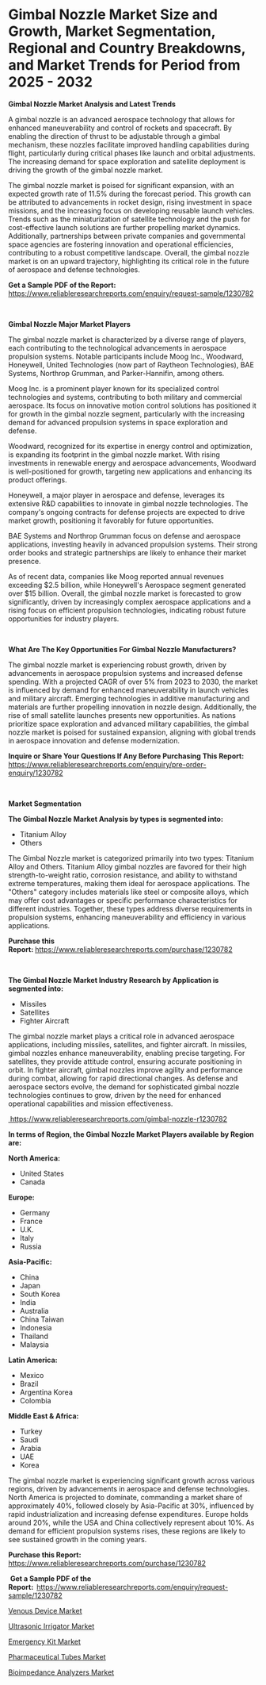 <p><h1>Gimbal Nozzle Market Size and Growth, Market Segmentation, Regional and Country Breakdowns, and Market Trends for Period from 2025 -  2032</h1></p><p><strong>Gimbal Nozzle Market Analysis and Latest Trends</strong></p>
<p><p>A gimbal nozzle is an advanced aerospace technology that allows for enhanced maneuverability and control of rockets and spacecraft. By enabling the direction of thrust to be adjustable through a gimbal mechanism, these nozzles facilitate improved handling capabilities during flight, particularly during critical phases like launch and orbital adjustments. The increasing demand for space exploration and satellite deployment is driving the growth of the gimbal nozzle market.</p><p>The gimbal nozzle market is poised for significant expansion, with an expected growth rate of 11.5% during the forecast period. This growth can be attributed to advancements in rocket design, rising investment in space missions, and the increasing focus on developing reusable launch vehicles. Trends such as the miniaturization of satellite technology and the push for cost-effective launch solutions are further propelling market dynamics. Additionally, partnerships between private companies and governmental space agencies are fostering innovation and operational efficiencies, contributing to a robust competitive landscape. Overall, the gimbal nozzle market is on an upward trajectory, highlighting its critical role in the future of aerospace and defense technologies.</p></p>
<p><strong>Get a Sample PDF of the Report:&nbsp;</strong> <a href="https://www.reliableresearchreports.com/enquiry/request-sample/1230782?utm_campaign=2287&utm_medium=2&utm_source=Github&utm_content=ia&utm_term=09042025&utm_id=gimbal-nozzle">https://www.reliableresearchreports.com/enquiry/request-sample/1230782</a></p>
<p>&nbsp;</p>
<p><strong>Gimbal Nozzle Major Market Players</strong></p>
<p><p>The gimbal nozzle market is characterized by a diverse range of players, each contributing to the technological advancements in aerospace propulsion systems. Notable participants include Moog Inc., Woodward, Honeywell, United Technologies (now part of Raytheon Technologies), BAE Systems, Northrop Grumman, and Parker-Hannifin, among others.</p><p>Moog Inc. is a prominent player known for its specialized control technologies and systems, contributing to both military and commercial aerospace. Its focus on innovative motion control solutions has positioned it for growth in the gimbal nozzle segment, particularly with the increasing demand for advanced propulsion systems in space exploration and defense.</p><p>Woodward, recognized for its expertise in energy control and optimization, is expanding its footprint in the gimbal nozzle market. With rising investments in renewable energy and aerospace advancements, Woodward is well-positioned for growth, targeting new applications and enhancing its product offerings.</p><p>Honeywell, a major player in aerospace and defense, leverages its extensive R&D capabilities to innovate in gimbal nozzle technologies. The company's ongoing contracts for defense projects are expected to drive market growth, positioning it favorably for future opportunities.</p><p>BAE Systems and Northrop Grumman focus on defense and aerospace applications, investing heavily in advanced propulsion systems. Their strong order books and strategic partnerships are likely to enhance their market presence.</p><p>As of recent data, companies like Moog reported annual revenues exceeding $2.5 billion, while Honeywell's Aerospace segment generated over $15 billion. Overall, the gimbal nozzle market is forecasted to grow significantly, driven by increasingly complex aerospace applications and a rising focus on efficient propulsion technologies, indicating robust future opportunities for industry players.</p></p>
<p>&nbsp;</p>
<p><strong>What Are The Key Opportunities For Gimbal Nozzle Manufacturers?</strong></p>
<p><p>The gimbal nozzle market is experiencing robust growth, driven by advancements in aerospace propulsion systems and increased defense spending. With a projected CAGR of over 5% from 2023 to 2030, the market is influenced by demand for enhanced maneuverability in launch vehicles and military aircraft. Emerging technologies in additive manufacturing and materials are further propelling innovation in nozzle design. Additionally, the rise of small satellite launches presents new opportunities. As nations prioritize space exploration and advanced military capabilities, the gimbal nozzle market is poised for sustained expansion, aligning with global trends in aerospace innovation and defense modernization.</p></p>
<p><strong>Inquire or Share Your Questions If Any Before Purchasing This Report:</strong> <a href="https://www.reliableresearchreports.com/enquiry/pre-order-enquiry/1230782?utm_campaign=2287&utm_medium=2&utm_source=Github&utm_content=ia&utm_term=09042025&utm_id=gimbal-nozzle">https://www.reliableresearchreports.com/enquiry/pre-order-enquiry/1230782</a></p>
<p>&nbsp;</p>
<p><strong>Market Segmentation</strong></p>
<p><strong>The Gimbal Nozzle Market Analysis by types is segmented into:</strong></p>
<p><ul><li>Titanium Alloy</li><li>Others</li></ul></p>
<p><p>The Gimbal Nozzle market is categorized primarily into two types: Titanium Alloy and Others. Titanium Alloy gimbal nozzles are favored for their high strength-to-weight ratio, corrosion resistance, and ability to withstand extreme temperatures, making them ideal for aerospace applications. The "Others" category includes materials like steel or composite alloys, which may offer cost advantages or specific performance characteristics for different industries. Together, these types address diverse requirements in propulsion systems, enhancing maneuverability and efficiency in various applications.</p></p>
<p><strong>Purchase this Report:&nbsp;</strong><a href="https://www.reliableresearchreports.com/purchase/1230782?utm_campaign=2287&utm_medium=2&utm_source=Github&utm_content=ia&utm_term=09042025&utm_id=gimbal-nozzle">https://www.reliableresearchreports.com/purchase/1230782</a></p>
<p>&nbsp;</p>
<p><strong>The Gimbal Nozzle Market Industry Research by Application is segmented into:</strong></p>
<p><ul><li>Missiles</li><li>Satellites</li><li>Fighter Aircraft</li></ul></p>
<p><p>The gimbal nozzle market plays a critical role in advanced aerospace applications, including missiles, satellites, and fighter aircraft. In missiles, gimbal nozzles enhance maneuverability, enabling precise targeting. For satellites, they provide attitude control, ensuring accurate positioning in orbit. In fighter aircraft, gimbal nozzles improve agility and performance during combat, allowing for rapid directional changes. As defense and aerospace sectors evolve, the demand for sophisticated gimbal nozzle technologies continues to grow, driven by the need for enhanced operational capabilities and mission effectiveness.</p></p>
<p><a href="https://www.reliableresearchreports.com/gimbal-nozzle-r1230782?utm_campaign=2287&utm_medium=2&utm_source=Github&utm_content=ia&utm_term=09042025&utm_id=gimbal-nozzle">&nbsp;https://www.reliableresearchreports.com/gimbal-nozzle-r1230782</a></p>
<p><strong>In terms of Region, the Gimbal Nozzle Market Players available by Region are:</strong></p>
<p>
    <p> <strong> North America: </strong>
        <ul>
            <li>United States</li>
            <li>Canada</li>
        </ul>
        </p> 
    <p> <strong> Europe: </strong>
        <ul>
            <li>Germany</li>
            <li>France</li>
            <li>U.K.</li>
            <li>Italy</li>
            <li>Russia</li>
        </ul>
        </p> 
    <p> <strong> Asia-Pacific: </strong>
        <ul>
            <li>China</li>
            <li>Japan</li>
            <li>South Korea</li>
            <li>India</li>
            <li>Australia</li>
            <li>China Taiwan</li>
            <li>Indonesia</li>
            <li>Thailand</li>
            <li>Malaysia</li>
        </ul>
        </p> 
    <p> <strong> Latin America: </strong>
        <ul>
            <li>Mexico</li>
            <li>Brazil</li>
            <li>Argentina Korea</li>
            <li>Colombia</li>
        </ul>
        </p> 
    <p> <strong> Middle East & Africa: </strong>
        <ul>
            <li>Turkey</li>
            <li>Saudi</li>
            <li>Arabia</li>
            <li>UAE</li>
            <li>Korea</li>
        </ul>
    </p>
    </p>
<p><p>The gimbal nozzle market is experiencing significant growth across various regions, driven by advancements in aerospace and defense technologies. North America is projected to dominate, commanding a market share of approximately 40%, followed closely by Asia-Pacific at 30%, influenced by rapid industrialization and increasing defense expenditures. Europe holds around 20%, while the USA and China collectively represent about 10%. As demand for efficient propulsion systems rises, these regions are likely to see sustained growth in the coming years.</p></p>
<p><strong>Purchase this Report: </strong><a href="https://www.reliableresearchreports.com/purchase/1230782?utm_campaign=2287&utm_medium=2&utm_source=Github&utm_content=ia&utm_term=09042025&utm_id=gimbal-nozzle">https://www.reliableresearchreports.com/purchase/1230782</a></p>
<p>&nbsp;<strong>Get a Sample PDF of the Report:&nbsp;&nbsp;</strong><a href="https://www.reliableresearchreports.com/enquiry/request-sample/1230782?utm_campaign=2287&utm_medium=2&utm_source=Github&utm_content=ia&utm_term=09042025&utm_id=gimbal-nozzle">https://www.reliableresearchreports.com/enquiry/request-sample/1230782</a></p>
<p><strong></strong></p>
<p><p><a href="https://www.linkedin.com/pulse/venous-device-market-analysis-anticipated-74-cagr-growth-dynamics-zisre?utm_campaign=2287&utm_medium=2&utm_source=Github&utm_content=ia&utm_term=09042025&utm_id=gimbal-nozzle">Venous Device Market</a></p><p><a href="https://www.linkedin.com/pulse/ultrasonic-irrigator-market-analysis-report-driving-forces-pkmsf?utm_campaign=2287&utm_medium=2&utm_source=Github&utm_content=ia&utm_term=09042025&utm_id=gimbal-nozzle">Ultrasonic Irrigator Market</a></p><p><a href="https://www.linkedin.com/pulse/insightful-emergency-kit-market-analysis-recent-performance-90gtf?utm_campaign=2287&utm_medium=2&utm_source=Github&utm_content=ia&utm_term=09042025&utm_id=gimbal-nozzle">Emergency Kit Market</a></p><p><a href="https://www.linkedin.com/pulse/global-pharmaceutical-tubes-market-forecast-2025-2032-z2zme?utm_campaign=2287&utm_medium=2&utm_source=Github&utm_content=ia&utm_term=09042025&utm_id=gimbal-nozzle">Pharmaceutical Tubes Market</a></p><p><a href="https://www.linkedin.com/pulse/global-bioimpedance-analyzers-market-insights-size-share-dehhf?utm_campaign=2287&utm_medium=2&utm_source=Github&utm_content=ia&utm_term=09042025&utm_id=gimbal-nozzle">Bioimpedance Analyzers Market</a></p></p>